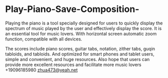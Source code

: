 # Play-Piano-Save-Composition-

Playing the piano is a tool specially designed for users to quickly display the spectrum of music played by the user and effectively display the score. It is an essential tool for music lovers. With horizontal screen automatic zoom function, compatible with all devices.

The scores include piano scores, guitar tabs, notation, zither tabs, guqin tabloids, and tabloids.
And optimized for smart phones and tablet users, simple and convenient, and huge resources.
Also hope that users can provide more excellent resources and facilitate more music lovers
+19096185980 zhua473@yeah.net
